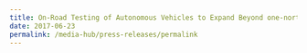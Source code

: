 ```yaml
---
title: On-Road Testing of Autonomous Vehicles to Expand Beyond one-north
date: 2017-06-23
permalink: /media-hub/press-releases/permalink
---
```

